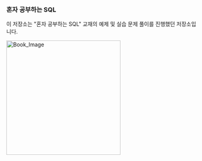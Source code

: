 ### 혼자 공부하는 SQL
이 저장소는 "혼자 공부하는 SQL" 교재의 예제 및 실습 문제 풀이를 진행했던 저장소입니다.<br>

<img src="https://contents.kyobobook.co.kr/sih/fit-in/458x0/pdt/9791162244739.jpg" alt="Book_Image" width="300px">
